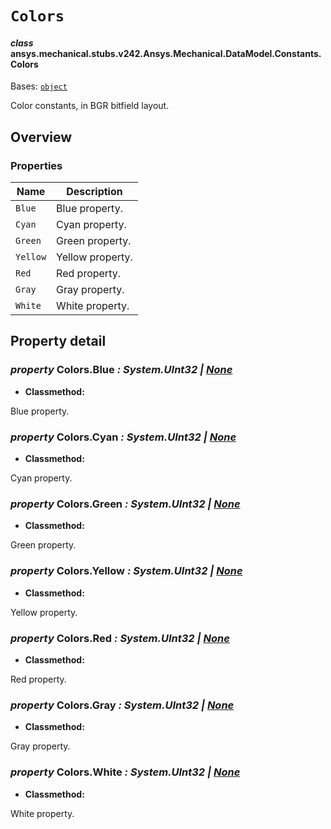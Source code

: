 # `Colors`



#### *class* ansys.mechanical.stubs.v242.Ansys.Mechanical.DataModel.Constants.Colors

Bases: [`object`](https://docs.python.org/3/library/functions.html#object)

Color constants, in BGR bitfield layout.

<!-- !! processed by numpydoc !! -->

<a id="overview"></a>

## Overview

### Properties

| Name | Description |
|----------|------------------|
| `Blue`   | Blue property.   |
| `Cyan`   | Cyan property.   |
| `Green`  | Green property.  |
| `Yellow` | Yellow property. |
| `Red`    | Red property.    |
| `Gray`   | Gray property.   |
| `White`  | White property.  |

<a id="property-detail"></a>

## Property detail

### *property* Colors.Blue *: System.UInt32 | [None](https://docs.python.org/3/library/constants.html#None)*

* **Classmethod:**

Blue property.

<!-- !! processed by numpydoc !! -->

### *property* Colors.Cyan *: System.UInt32 | [None](https://docs.python.org/3/library/constants.html#None)*

* **Classmethod:**

Cyan property.

<!-- !! processed by numpydoc !! -->

### *property* Colors.Green *: System.UInt32 | [None](https://docs.python.org/3/library/constants.html#None)*

* **Classmethod:**

Green property.

<!-- !! processed by numpydoc !! -->

### *property* Colors.Yellow *: System.UInt32 | [None](https://docs.python.org/3/library/constants.html#None)*

* **Classmethod:**

Yellow property.

<!-- !! processed by numpydoc !! -->

### *property* Colors.Red *: System.UInt32 | [None](https://docs.python.org/3/library/constants.html#None)*

* **Classmethod:**

Red property.

<!-- !! processed by numpydoc !! -->

### *property* Colors.Gray *: System.UInt32 | [None](https://docs.python.org/3/library/constants.html#None)*

* **Classmethod:**

Gray property.

<!-- !! processed by numpydoc !! -->

### *property* Colors.White *: System.UInt32 | [None](https://docs.python.org/3/library/constants.html#None)*

* **Classmethod:**

White property.

<!-- !! processed by numpydoc !! -->

